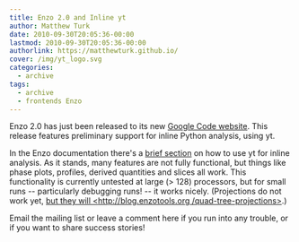 ```yaml
---
title: Enzo 2.0 and Inline yt
author: Matthew Turk
date: 2010-09-30T20:05:36-00:00
lastmod: 2010-09-30T20:05:36-00:00
authorlink: https://matthewturk.github.io/
cover: /img/yt_logo.svg
categories:
  - archive
tags:
  - archive
  - frontends Enzo
---
```

Enzo 2.0 has just been released to its new [Google Code
website](http://enzo.googlecode.com/). This release features preliminary
support for inline Python analysis, using yt.

In the Enzo documentation there's a [brief
section](http://docs.enzo.googlecode.com/hg/user_guide/EmbeddedPython.html)
on how to use yt for inline analysis. As it stands, many features are
not fully functional, but things like phase plots, profiles, derived
quantities and slices all work. This functionality is currently untested
at large (&gt; 128) processors, but for small runs -- particularly
debugging runs! -- it works nicely. (Projections do not work yet, [but
they will &lt;http://blog.enzotools.org /quad-tree-projections&gt;]().)

Email the mailing list or leave a comment here if you run into any
trouble, or if you want to share success stories!
